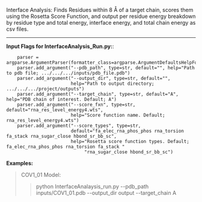 Interface Analysis: Finds Residues within 8 Å of a target chain, scores them using the Rosetta Score Function, and output per residue energy breakdown by residue type and total energy, interface energy, and total chain energy as csv files. 

-----------------------------------------------------------------------------------------------------
**Input Flags for InterfaceAnalysis_Run.py:**:
```
    parser = argparse.ArgumentParser(formatter_class=argparse.ArgumentDefaultsHelpFormatter)
    parser.add_argument("--pdb_path", type=str, default="", help="Path to pdb file; .../.../.../inputs/pdb_file.pdb")
    parser.add_argument("--output_dir", type=str, default="",
                        help="Path to output directory; .../.../.../project/outputs")
    parser.add_argument("--target_chain", type=str, default="A", help="PDB chain of interest. Default; A")
    parser.add_argument("--score_fxn", type=str, default="rna_res_level_energy4.wts",
                        help="Score function name. Default; rna_res_level_energy4.wts")
    parser.add_argument("--score_types", type=str,
                        default="fa_elec_rna_phos_phos rna_torsion fa_stack rna_sugar_close hbond_sr_bb_sc",
                        help="Rosetta score function types. Default; fa_elec_rna_phos_phos rna_torsion fa_stack "
                             "rna_sugar_close hbond_sr_bb_sc")
```




**Examples:** 


>COV1_01 Model:
>>python InterfaceAnalaysis_run.py --pdb_path inputs/COV1_01.pdb --output_dir output --target_chain A 


